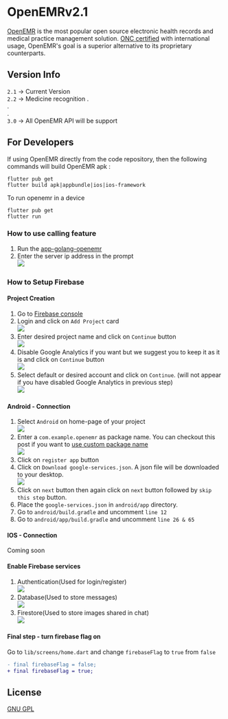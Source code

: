 # OpenEMRv2.1

[OpenEMR](https://open-emr.org) is the most popular open source electronic health records and medical practice management solution. [ONC certified](https://open-emr.org/wiki/index.php/OpenEMR_Wiki_Home_Page#ONC_Ambulatory_EHR_Certification) with international usage, OpenEMR's goal is a superior alternative to its proprietary counterparts.

## Version Info
`2.1` -> Current Version  
`2.2` -> Medicine recognition
.  
.  
.  
`3.0` -> All OpenEMR API will be support


## For Developers

If using OpenEMR directly from the code repository, then the following commands will build OpenEMR apk :

```shell
flutter pub get
flutter build apk|appbundle|ios|ios-framework
```

To run openemr in a device

```shell
flutter pub get
flutter run
```
### How to use calling feature
1. Run the [app-golang-openemr](https://github.com/openemr/app-golang-openemr/tree/c6930bb8f84e572234daaa071add316334a247f5)
2. Enter the server ip address in the prompt  
   ![](./img/ip.gif)

### How to Setup Firebase

#### Project Creation

1. Go to [Firebase console](https://console.firebase.google.com/)
2. Login and click on `Add Project` card  
   ![](./img/1.png)
3. Enter desired project name and click on `Continue` button  
   ![](./img/2.png)
4. Disable Google Analytics if you want but we suggest you to keep it as it is and click on `Continue` button  
   ![](./img/3.png)
5. Select default or desired account and click on `Continue`. (will not appear if you have disabled Google Analytics in previous step)  
   ![](./img/4.png)

#### Android - Connection

1. Select `Android` on home-page of your project  
   ![](./img/5.png)
2. Enter a `com.example.openemr` as package name. You can checkout this post if you want to [use custom package name](https://medium.com/@skyblazar.cc/how-to-change-the-package-name-of-your-flutter-app-4529e6e6e6fc)  
   ![](./img/6.png)
3. Click on `register app` button
4. Click on `Download google-services.json`. A json file will be downloaded to your desktop.  
   ![](./img/7.png)
5. Click on `next` button then again click on `next` button followed by `skip this step` button.
6. Place the `google-services.json` in `android/app` directory.
7. Go to `android/build.gradle` and uncomment `line 12`
8. Go to `android/app/build.gradle` and uncomment `line 26 & 65`

#### IOS - Connection

Coming soon

#### Enable Firebase services

1. Authentication(Used for login/register)  
   ![](./img/auth.gif)
2. Database(Used to store messages)  
   ![](./img/database.gif)
3. Firestore(Used to store images shared in chat)  
   ![](./img/storage.gif)

#### Final step - turn firebase flag on

Go to `lib/screens/home.dart` and change `firebaseFlag` to `true` from `false`

```diff
- final firebaseFlag = false;
+ final firebaseFlag = true;
```

## License

[GNU GPL](LICENSE)
